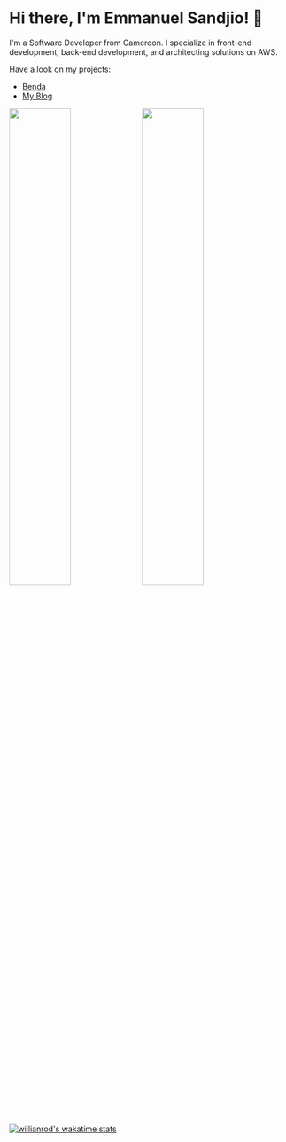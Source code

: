 # Hi there, I'm Emmanuel Sandjio! 👋
I'm a Software Developer from Cameroon. I specialize in front-end development, back-end development, and architecting solutions on AWS.

Have a look on my projects:
- [Benda](https://main.d3ugnmj51ofcbd.amplifyapp.com/)
- [My Blog](https://blog.emmasandjio.com/)



<img align="left" width="47%" src="https://github-readme-stats.vercel.app/api?username=Sandjio&count_private=true&show_icons=true&theme=great-gatsby"/>
<img align="left" width="47%" src ="https://github-readme-stats.vercel.app/api/top-langs/?username=Sandjio&layout=compact"/>

[![willianrod's wakatime stats](https://github-readme-stats.vercel.app/api/wakatime?username=emma_sandjio&&theme=gotham)](https://github.com/anuraghazra/github-readme-stats)
